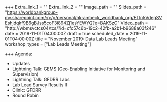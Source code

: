 +++
Extra_link_1 = ""
Extra_link_2 = ""
Image_path = ""
Slides_path = "https://worldbankgroup-my.sharepoint.com/:p:/g/personal/hkrambeck_worldbank_org/ETln5VdegSVEshjdqkf9B6gBJss5coF3i894Zj1esYEWYQ?e=BAKSzC"
Video_path = "http://wbmsvctcs04/tcs/?id=cfc57c6b-19c2-42fb-a2b1-b9688a03f246"
date = 2019-11-01T04:00:00Z
draft = true
scheduled_date = 2019-11-01T04:00:00Z
title = "November 2019: Data Lab Leads Meeting"
workshop_types = ["Lab Leads Meeting"]

+++
Agenda:

* Updates
* Lightning Talk: GEMS (Geo-Enabling Initiative for Monitoring and Supervision)
* Lightning Talk: GFDRR Labs
* Lab Lead Survey Results II
* Clinic: GFDRR
* Round Robin